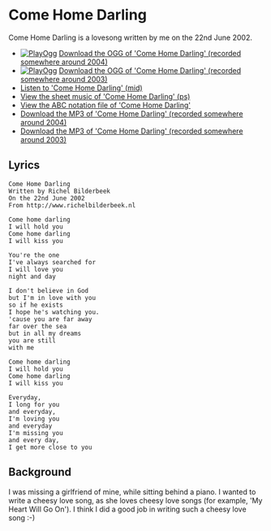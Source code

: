 # Come Home Darling

Come Home Darling is a lovesong written by me
on the 22nd June 2002.

 * [![PlayOgg](http://static.fsf.org/playogg/Play_ogg_80x15.png "I support PlayOgg!")](http://playogg.org) [Download the OGG of 'Come Home Darling' (recorded somewhere around 2004)](http://www.richelbilderbeek.nl/CD03_03ComeHomeDarling.ogg)
 * [![PlayOgg](http://static.fsf.org/playogg/Play_ogg_80x15.png "I support PlayOgg!")](http://playogg.org) [Download the OGG of 'Come Home Darling' (recorded somewhere around 2003)](http://www.richelbilderbeek.nl/CD02_02ComeHomeDarling.ogg)
 * [Listen to 'Come Home Darling' (mid)](http://www.richelbilderbeek.nl/SongComeHomeDarling.mid)
 * [View the sheet music of 'Come Home Darling' (ps)](ComeHomeDarling.ps)
 * [View the ABC notation file of 'Come Home Darling'](https://github.com/richelbilderbeek/abc/blob/master/ComeHomeDarling.abc)
 * [Download the MP3 of 'Come Home Darling' (recorded somewhere around 2004)](http://www.richelbilderbeek.nl/CD03_03ComeHomeDarling.mp3)
 * [Download the MP3 of 'Come Home Darling' (recorded somewhere around 2003)](http://www.richelbilderbeek.nl/CD02_02ComeHomeDarling.mp3)

## Lyrics

```
Come Home Darling
Written by Richel Bilderbeek
On the 22nd June 2002
From http://www.richelbilderbeek.nl

Come home darling
I will hold you
Come home darling
I will kiss you

You're the one
I've always searched for
I will love you
night and day

I don't believe in God
but I'm in love with you
so if he exists
I hope he's watching you.
'cause you are far away
far over the sea
but in all my dreams
you are still
with me

Come home darling
I will hold you
Come home darling
I will kiss you

Everyday,
I long for you
and everyday,
I'm loving you
and everyday
I'm missing you
and every day,
I get more close to you
```

## Background

I was missing a girlfriend of mine, while sitting behind a piano.
I wanted to write a cheesy love song, as she loves cheesy love
songs (for example, 'My Heart Will Go On'). I think I did 
a good job in writing such a cheesy love song :-)
